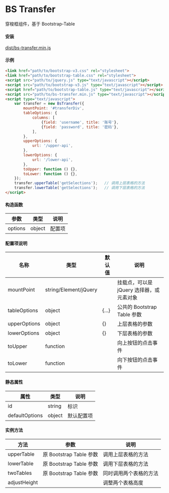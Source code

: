 # BS Transfer
穿梭框组件，基于 Bootstrap-Table


#### 安装
<a href="dist/bs-transfer.min.js" target="_blank">dist/bs-transfer.min.js</a>


#### 示例
```html
<link href="path/to/bootstrap-v3.css" rel="stylesheet">
<link href="path/to/bootstrap-table.css" rel="stylesheet">
<script src="path/to/jquery.js" type="text/javascript"></script>
<script src="path/to/bootstrap-v3.js" type="text/javascript"></script>
<script href="path/to/bootstrap-table.js" type="text/javascript"></script>
<script src="path/to/bs-transfer.min.js" type="text/javascript"></script>
<script type="text/javascript">
    var transfer = new BsTransfer({
        mountPoint: '#transferDiv',
        tableOptions: {
            columns: [
                {field: 'username', title: '账号'},
                {field: 'password', title: '密码'},
            ],
        },
        upperOptions: {
            url: '/upper-api',
        },
        lowerOptions: {
            url: '/lower-api',
        },
        toUpper: function () {},
        toLower: function () {},
    });
    transfer.upperTable('getSelections');   // 调用上层表格的方法
    transfer.lowerTable('getSelections');   // 调用下层表格的方法
</script>
```


#### 构造函数
|参数|类型|说明|
|-|-|-|
|options|object|配置项|


#### 配置项说明
|名称|类型|默认值|说明|
|-|-|-|-|
|mountPoint|string/Element/jQuery||挂载点，可以是 jQuery 选择器，或元素对象|
|tableOptions|object|{...}|公共的 Bootstrap Table 参数|
|upperOptions|object|{}|上层表格的参数|
|lowerOptions|object|{}|下层表格的参数|
|toUpper|function||向上按钮的点击事件|
|toLower|function||向下按钮的点击事件|


#### 静态属性
|属性|类型|说明|
|-|-|-|
|id|string|标识|
|defaultOptions|object|默认配置项|


#### 实例方法
|方法|参数|说明|
|-|-|-|
|upperTable|原 Bootstrap Table 参数|调用上层表格的方法|
|lowerTable|原 Bootstrap Table 参数|调用下层表格的方法|
|twoTables|原 Bootstrap Table 参数|同时调用两个表格的方法|
|adjustHeight||调整两个表格高度|
